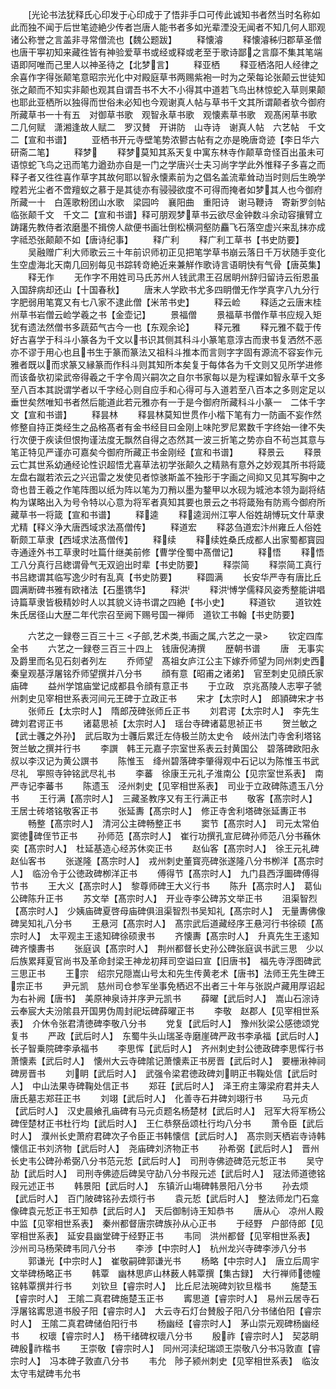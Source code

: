 <!-- { "loadSidebar": true } -->
　　光论书法犹释氏心印发于心印成于了悟非手口可传此诚知书者然当时名称如此而独不闻于后世笔迹絶少传者岂唐人能书者多如光辈湮没无闻者不知几何人耶观诸公称誉之言盖非寻常僧流也【魏公题跋】
　　释懐濬
　　释懐濬秭归郡草圣僧也唐干寕初知来藏徃皆有神验爱草书或经或释或老至于歌诗鄙之言靡不集其笔端语即阿唯而己里人以神圣待之【北梦言】
　　释亚栖
　　释亚栖洛阳人经律之余喜作字得张颠笔意昭宗光化中对殿庭草书两赐紫袍一时为之荣每论张颠云世徒知张之颠而不知实非颠也观其自谓吾书不大不小得其中道若飞鸟出林惊蛇入草则果颠也耶此亚栖所以独得而世俗未必知也今观谢真人帖与草书千文其所谓颠者欤今御府所藏草书一十有五　对御草书歌　观智永草书歌　观懐素草书歌　观髙闲草书歌　二几何赋　潇湘逢故人赋二　罗汉賛　开讲防　山寺诗　谢真人帖　六艺帖　千文二【宣和书谱】
　　亚栖书开元寺壁笔势浓鬰古帖有之亦是晩唐竒迹【李日华六研斋二笔】
　　释梦
　　释梦莫知其系天复中寓东林寺作颠草竒怪百出虽未可语惊蛇飞鸟之迅而笔力遒劲亦自是一门之学唐兴士夫习尚字学此外惟释子多喜之而释子者又徃徃喜作草字其故何耶以智永懐素前为之倡名盖流辈耸动当时则后生晩学瞠若光尘者不啻羶蚁之慕于是其徒亦有骎骎欲度不可得而掩者如梦其人也今御府所藏一十　白莲歌粉团山水歌　梁园吟　襄阳曲　重阳诗　谢马鞭诗　寄新罗剑帖　临张颠千文　千文二【宣和书谱】释可朋观梦草书云欲尽金钟数斗余动容攘臂立踌躇先教侍者浓磨墨不揖傍人歘便书画壮倒松横洞壑防麤飞石落空虚兴来乱抹亦成字祗恐张颠颠不如【唐诗纪事】
　　释广利
　　释广利工草书【书史防要】
　　吴融赠广利大师歌云三十年前识师初正见把笔学草书崩云落日千万状随手变化生空虚海北天南几回别每见书踪转竒絶近来兼觧作歌诗言语眀快有气骨【唐英集】
　　释无作
　　无作字不用姓司马氏苏州人钱武肃王召居眀州辞归留诗云衔恩虽入国辞病却还山【十国春秋】
　　唐末人学欧书尤多四眀僧无作学真字八九分行字肥弱用笔寛又有七八家不逮此僧【米芾书史】
　　释云崄
　　释适之云唐末桂州草书岩僧云崄学羲之书【金壶记】
　　景福僧
　　景福草书僧作草书应规入矩犹有遗法然僧书多蔬茹气古今一也【东观余论】
　　释元雅
　　释元雅不载于传好古喜学于科斗小篆各为千文以书识其侧其科斗小篆笔意淳古而隶书复洒然不恶亦不谬于用心也且书生于篆而篆法又祖科斗推本而言则字字固有源流不容妄作元雅者既以而求篆又縁篆而作科斗则其知所本矣复于每体各为千文则又见所学进修而该备欤初梁武帝得羲之千字令周兴嗣次之自尔书家每以是为程课如智永草千文多至八百本其説谓学者以千字经心则自应手和心得可与入道若至八百本之多则定足以垂世矣然唯知书者然后能道此若元雅亦有一于是今御府所藏科斗小篆一　二体千字文【宣和书谱】
　　释昙林
　　释昙林莫知世贯作小楷下笔有力一防画不妄作然修整自持正类经生之品格髙者有金书经目曰金刚上味陀罗尼累数千字终始一律不失行次便于疾读但恨拘谨法度无飘然自得之态然其一波三折笔之势亦自不茍岂其意与笔正特见严谨亦可嘉矣今御府所藏正书金刚经【宣和书谱】
　　释景云
　　释景云亡其世系幼通经论性识超悟尤喜草法初学张颠久之精熟有意外之妙观其所书将箴左盘右蹴若浓云之兴迅雷之发使见者惊骇斯盖不独形于字画之间抑又见其写胸中之竒也昔王羲之作笔阵图以纸为阵以笔为刀矟以墨为鍪甲以水砚为城池本领为副将结构为谋略出入为号令特以心意为将军者真知其要也景云之书将箴殆有防焉今御府所藏草书一将箴【宣和书谱】
　　释逵
　　释逵润州江寕人俗姓胡愽玩文什草隶尤精【释义浄大唐西域求法髙僧传】
　　释道宏
　　释苾刍道宏汴州雍丘人俗姓靳颇工草隶【西域求法髙僧传】
　　释续
　　释续姓桑氏成都人出家蜀都寳园寺通逹外书工草隶时吐篇什继美前修【曹学佺蜀中髙僧记】
　　释悟
　　释悟工八分真行吕緫谓骨气无双逈出时辈【书史防要】
　　释崇简
　　释崇简工真行书吕緫谓其临写逸少时有乱真【书史防要】
　　释圆满
　　长安华严寺有唐比丘圆满断碑书雅有欧禇法【石墨镌华】
　　释洪
　　释洪愽学儒释风姿秀整能讲唱诗篇草隶皆极精妙时人以其貌义诗书谓之四絶【书小史】
　　释道钦
　　道钦姓朱氏居径山大歴二年代宗召至阙下赐号国一禅师　道钦工书翰【书史防要】



　　六艺之一録卷三百三十三
<子部,艺术类,书画之属,六艺之一录>
　　钦定四库全书
　　六艺之一録卷三百三十四上　钱唐倪涛撰
　　歴朝书谱
　　唐　无事实及爵里而名见石刻者列左
　　乔师望　髙祖女庐江公主下嫁乔师望为同州刺史西秦皇观基浮屠铭乔师望撰并八分书
　　顔有意【昭甫之诸弟】　官至刺史见顔氏家庙碑
　　益州学馆庙堂记成都县令顔有意正书
　　于立政　京兆髙陵人志寕子虢州刺史见宰相世系表河间元王碑于立政正书
　　宋才【太宗时人】　郎頴碑宋才书
　　张师丘【太宗时人】　隋郎茂碑张师丘正书
　　刘君谔【太宗时人】　李先生碑刘君谔正书
　　诸葛思祯【太宗时人】　瑶台寺碑诸葛思祯正书
　　贺兰敏之【武士彠之外孙】　武后取为士彠后累迁左侍极兰防太史令　岐州法门寺舍利塔铭贺兰敏之撰并行书
　　李譔　韩王元嘉子宗室世系表云封黄国公　碧落碑欧阳永叔以李汉记为黄公譔书
　　陈惟玉　绛州碧落碑李肇得观中石记以为陈惟玉书武尽礼　寕照寺钟铭武尽礼书
　　李蕃　徐康王元礼子淮南公【见宗室世系表】　南严寺记李蕃书
　　陈遗玉　泾州刺史【见宰相世系表】　司业于立政碑陈遗玉八分书
　　王行满【髙宗时人】　三藏圣教序又有王行满正书
　　敬客【髙宗时人】　王居士砖塔铭敬客正书
　　张延夀【髙宗时人】　修正寺舍利塔碑张延夀正书
　　畅整【髙宗时人】　清河公主碑畅整正书
　　窦节【髙宗时人】　司元太常伯窦徳碑侄节正书
　　孙师范【髙宗时人】　崔行功撰孔宣尼碑孙师范八分书蘓休奕【髙宗时人】　杜延基造心经苏休奕正书
　　赵仙客【髙宗时人】　徐王元礼碑赵仙客书
　　张遂隆【髙宗时人】　戎州刺史董寳亮碑张遂隆八分书栁洋【髙宗时人】　临汾令于公徳政碑栁洋正书
　　傅得节【髙宗时人】　九门县西浮圗碑傅得节书
　　王大义【髙宗时人】　黎尊师碑王大义行书
　　陈升【髙宗时人】　葛仙公碑陈升正书
　　苏文举【髙宗时人】　开业寺李公碑苏文举正书
　　沮渠智烈【髙宗时人】　少姨庙碑夏啓母庙碑俱沮渠智烈书吴知礼【髙宗时人】　无量夀佛像碑吴知礼八分书
　　王悬河【髙宗时人】　髙宗武后道藏经序王悬河行书徐硕【髙宗时人】　太平观主王逺知碑徐硕隶书
　　齐懐夀【髙宗时人】　升真先生王逺知碑齐懐夀书
　　张庭讽【髙宗时人】　荆州都督长史孙公碑张庭讽书武三思　少以后族累拜夏官尚书及革命封梁王神龙初拜司空谥曰宣【旧唐书】　福先寺浮图碑武三思正书
　　王宗　绍宗兄隠嵩山号太和先生传黄老术【唐书】法师王先生碑王宗正书
　　尹元凯　慈州司仓参军坐事免栖迟不出者三十年与张説卢藏用厚诏起为右补阙【唐书】　美原神泉诗并序尹元凯书
　　薛曜【武后时人】　嵩山石淙诗云奉宸大夫汾隂县开国男伪周封祀坛碑薛曜正书
　　李敬　赵郡人【见宰相世系表】　介休令张君清徳碑李敬八分书
　　党复【武后时人】　豫州狄梁公感徳颂党复书
　　严政【武后时人】　东蜀牛头山瑞圣寺磨崖碑严政书李承福【武后时人】　长子智乗院碑李承福书
　　李思恽【武后时人】　齐州刺史封公徳政碑李思恽行书萧懐素【武后时人】　懐州大云寺碑隂记萧懐素正书房晋【武后时人】　要栅湫神祠碑房晋书
　　刘眀【武后时人】　武强令梁君徳政碑刘眀正书鞠处信【武后时人】　中山法果寺碑鞠处信正书
　　郑荘【武后时人】　泽王府主簿梁府君并夫人唐氏墓志郑荘正书
　　刘翊【武后时人】　化善寺石井碑刘翊行书
　　马元贞【武后时人】　汉史晨飨孔庙碑有马元贞题名杨楚材【武后时人】　冠军大将军杨公碑侄楚材正书杜行均【武后时人】　王仁恭祭岳颂杜行均八分书
　　萧令臣【武后时人】　濮州长史萧府君碑次子令臣正书韩懐信【武后时人】　髙宗则天栖岩寺诗韩懐信正书刘济物【武后时人】　尧庙碑刘济物正书
　　孙希弼【武后时人】　晋州长史韦公碑孙希弼八分书范元悊【武后时人】　司刑寺佛迹碑范元悊正书
　　吴守劼【武后时人】　司刑寺佛迹后碑吴守劼八分书叚元述【武后时人】　冦法师道徳铭叚元述正书
　　韩景阳【武后时人】　东镇沂山塲碑韩景阳八分书
　　孙去烦【武后时人】　百门陂碑铭孙去烦行书
　　袁元悊【武后时人】　整法师龙门石龛像碑袁元悊正书王知恭【武后时人】　天后御制诗王知恭书
　　唐从心　凉州人殿中监【见宰相世系表】　秦州都督唐宗碑族孙从心正书
　　于经野　户部侍郎【见宰相世系表】　延安县幽堂碑于经野正书
　　韦同　洪州都督【见宰相世系表】　沙州司马杨荣碑韦同八分书
　　李渉【中宗时人】　杭州龙兴寺碑李渉八分书
　　郭谦光【中宗时人】　崔敬嗣碑郭谦光书
　　杨略【中宗时人】　唐立后周宇文举碑杨略正书
　　韩覃　幽林思庐山林薮人韩覃撰【集古録】　大行禅师徳幢铭韩覃撰并行书
　　刘钦旦【睿宗时人】　比丘尼法琬碑刘钦旦楷书
　　施楚玉【睿宗时人】　王隂二真君碑施楚玉正书
　　寗思道【睿宗时人】　易州云居寺石浮屠铭寗思道书殷子阳【睿宗时人】　大云寺石灯台賛殷子阳八分书储伯阳【睿宗时人】　王隂二真君碑储伯阳行书
　　杨幽经【睿宗时人】　茅山崇元观碑杨幽经书
　　权瓌【睿宗时人】　杨干绪碑权瓌八分书
　　殷祚【睿宗时人】　契苾眀碑殷祚楷书
　　王崇敬【睿宗时人】　同州河渎纪瑞颂王崇敬八分书冯敦直【睿宗时人】　冯本碑子敦直八分书
　　韦允　陟子颍州刺史【见宰相世系表】　临汝太守韦斌碑韦允书
